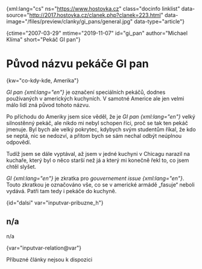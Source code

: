 
{xml:lang="cs" ns="https://www.hostovka.cz" class="docinfo linklist" data-source="http://2017.hostovka.cz/clanek.php?clanek=223.html" data-image="/files/preview/clanky/gi_pans/general.jpg" data-type="article"}

{ctime="2007-03-29" mtime="2019-11-07" id="gi_pan" author="Michael Klíma" short="Pekáč GI pan"}

# Původ názvu pekáče GI pan

<!-- generated attribute kw by user_udpatekw.sh on 2020-05-07, do not edit -->

{kw="co-kdy-kde, Amerika"}

_GI pan {xml:lang="en"}_ je označení speciálních pekáčů, dodnes používaných v amerických kuchyních. V samotné Americe ale jen velmi málo lidí zná původ tohoto názvu.

Po příchodu do Ameriky jsem sice věděl, že je _GI pan {xml:lang="en"}_ velký silnostěnný pekáč, ale nikdo mi nebyl schopen říci, proč se tak ten pekáč jmenuje. Byl bych ale velký pokrytec, kdybych svým studentům říkal, že kdo se neptá, nic se nedozví, a přitom bych se sám nechal odbýt neúplnou odpovědí.

Tudíž jsem se dále vyptával, až jsem v jedné kuchyni v Chicagu narazil na kuchaře, který byl o něco starší než já a který mi konečně řekl to, co jsem chtěl slyšet.

_GI {xml:lang="en"}_ je zkratka pro _gouvernement issue {xml:lang="en"}_. Touto zkratkou je označováno vše, co se v americké armádě „fasuje“ neboli vydává. Patři tam tedy i pekáče do kuchyně.

{id="dalsi" var="inputvar-pribuzne_h"}

## n/a

n/a

{var="inputvar-relation@var"}

Příbuzné články nejsou k dispozici

